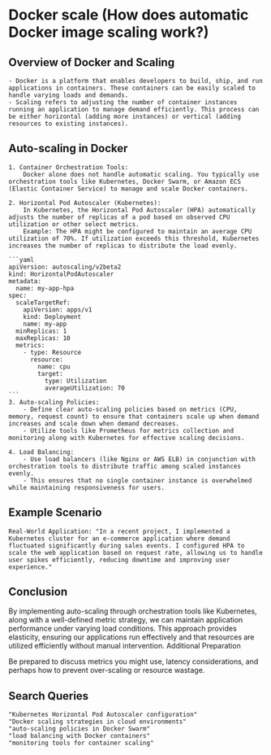 # Docker scale (How does automatic Docker image scaling work?)

## Overview of Docker and Scaling

    - Docker is a platform that enables developers to build, ship, and run applications in containers. These containers can be easily scaled to handle varying loads and demands.
    - Scaling refers to adjusting the number of container instances running an application to manage demand efficiently. This process can be either horizontal (adding more instances) or vertical (adding resources to existing instances).

## Auto-scaling in Docker

    1. Container Orchestration Tools:
        Docker alone does not handle automatic scaling. You typically use orchestration tools like Kubernetes, Docker Swarm, or Amazon ECS (Elastic Container Service) to manage and scale Docker containers.

    2. Horizontal Pod Autoscaler (Kubernetes):
        In Kubernetes, the Horizontal Pod Autoscaler (HPA) automatically adjusts the number of replicas of a pod based on observed CPU utilization or other select metrics.
        Example: The HPA might be configured to maintain an average CPU utilization of 70%. If utilization exceeds this threshold, Kubernetes increases the number of replicas to distribute the load evenly.

    ```yaml
    apiVersion: autoscaling/v2beta2
    kind: HorizontalPodAutoscaler
    metadata:
      name: my-app-hpa
    spec:
      scaleTargetRef:
        apiVersion: apps/v1
        kind: Deployment
        name: my-app
      minReplicas: 1
      maxReplicas: 10
      metrics:
        - type: Resource
          resource:
            name: cpu
            target:
              type: Utilization
              averageUtilization: 70
    ```
    3. Auto-scaling Policies:
        - Define clear auto-scaling policies based on metrics (CPU, memory, request count) to ensure that containers scale up when demand increases and scale down when demand decreases.
        - Utilize tools like Prometheus for metrics collection and monitoring along with Kubernetes for effective scaling decisions.

    4. Load Balancing:
        - Use load balancers (like Nginx or AWS ELB) in conjunction with orchestration tools to distribute traffic among scaled instances evenly.
        - This ensures that no single container instance is overwhelmed while maintaining responsiveness for users.

## Example Scenario

    Real-World Application: "In a recent project, I implemented a Kubernetes cluster for an e-commerce application where demand fluctuated significantly during sales events. I configured HPA to scale the web application based on request rate, allowing us to handle user spikes efficiently, reducing downtime and improving user experience."

## Conclusion

By implementing auto-scaling through orchestration tools like Kubernetes, along with a well-defined metric strategy, we can maintain application performance under varying load conditions. This approach provides elasticity, ensuring our applications run effectively and that resources are utilized efficiently without manual intervention.
Additional Preparation

Be prepared to discuss metrics you might use, latency considerations, and perhaps how to prevent over-scaling or resource wastage.

## Search Queries

    "Kubernetes Horizontal Pod Autoscaler configuration"
    "Docker scaling strategies in cloud environments"
    "auto-scaling policies in Docker Swarm"
    "load balancing with Docker containers"
    "monitoring tools for container scaling"
